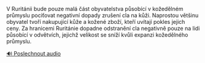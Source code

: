 
V Ruritánii bude pouze malá část obyvatelstva působící v kožedělném průmyslu pociťovat negativní dopady zrušení cla na kůži. Naprostou většinu obyvatel tvoří nakupující kůže a kožené zboží, kteří uvítají pokles jejich ceny. Za hranicemi Ruritánie dopadne odstranění cla negativně pouze na lidi působící v odvětvích, jejichž velikost se sníží kvůli expanzi kožedělného průmyslu.

[🔊 Poslechnout audio](/data/7-paragraphs/audio/chapter_147/para_003-V-Ruritnii-bude-pouze-mal-st-obyvatelstva-pso.mp3)
